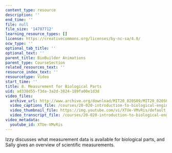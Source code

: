 ```yaml
---
content_type: resource
description: ''
end_time: ''
file: null
file_size: '14787712'
learning_resource_types: []
license: https://creativecommons.org/licenses/by-nc-sa/4.0/
ocw_type: ''
optional_tab_title: ''
optional_text: ''
parent_title: BioBuilder Animations
parent_type: CourseSection
related_resources_text: ''
resource_index_text: ''
resourcetype: Video
start_time: ''
title: 8. Measurement for Biological Parts
uid: ad338d55-f3da-3a2d-3824-189fa00e1d3d
video_files:
  archive_url: http://www.archive.org/download/MIT20_020S09/MIT20_020S09_measurement.mp4
  video_captions_file: /courses/20-020-introduction-to-biological-engineering-design-spring-2009/506a06515e665273a51072e1f41ac4ab_XTUe-VMvRis.vtt
  video_thumbnail_file: https://img.youtube.com/vi/XTUe-VMvRis/default.jpg
  video_transcript_file: /courses/20-020-introduction-to-biological-engineering-design-spring-2009/72f26b3d80fd48824db85e489060df65_XTUe-VMvRis.pdf
video_metadata:
  youtube_id: XTUe-VMvRis
---
```


Izzy discusses what measurement data is available for biological parts, and Sally gives an overview of scientific measurements.

